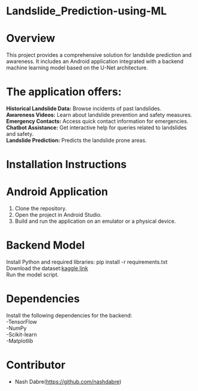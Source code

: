 # Landslide_Prediction-using-ML

# Overview
This project provides a comprehensive solution for landslide prediction and awareness. It includes an Android application integrated with a backend machine learning model based on the U-Net architecture. 

# The application offers:  
**Historical Landslide Data:** Browse incidents of past landslides.  
**Awareness Videos:** Learn about landslide prevention and safety measures.  
**Emergency Contacts:** Access quick contact information for emergencies.  
**Chatbot Assistance:** Get interactive help for queries related to landslides and safety.  
**Landslide Prediction:** Predicts the landslide prone areas.  

# Installation Instructions  
# Android Application  
1. Clone the repository.  
2. Open the project in Android Studio.  
3. Build and run the application on an emulator or a physical device.  

# Backend Model
Install Python and required libraries: pip install -r requirements.txt     
Download the dataset:[kaggle link](https://www.kaggle.com/datasets/tekbahadurkshetri/landslide4sense)  
Run the model script.  

# Dependencies
Install the following dependencies for the backend:  
  -TensorFlow  
  -NumPy  
  -Scikit-learn  
  -Matplotlib  

# Contributor
 - Nash Dabre(https://github.com/nashdabre)
